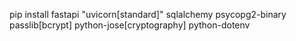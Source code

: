 pip install fastapi "uvicorn[standard]" sqlalchemy psycopg2-binary passlib[bcrypt] python-jose[cryptography] python-dotenv
